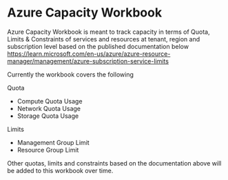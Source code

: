 # Azure Capacity Workbook
Azure Capacity Workbook is meant to track capacity in terms of Quota, Limits &amp; Constraints of services and resources at tenant, region and subscription level based on the published documentation below
https://learn.microsoft.com/en-us/azure/azure-resource-manager/management/azure-subscription-service-limits

Currently the workbook covers the following

Quota
- Compute Quota Usage
- Network Quota Usage
- Storage Quota Usage

Limits
- Management Group Limit
- Resource Group Limit

Other quotas, limits and constraints based on the documentation above will be added to this workbook over time.
